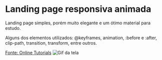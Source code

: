 # Landing page responsiva animada

Landing page simples, porém muito elegante e um ótimo material para estudo.

Alguns dos elementos utilizados: @keyframes, animation, :before e :after, clip-path, transition, transform, entre outros.

[Fonte: Online Tutorials](https://www.youtube.com/watch?v=gCCB1DPiC04)
![Gif da tela](https://github.com/alexandrebatista2014/landing-page-animada/blob/master/landing-page-animada.gif)
